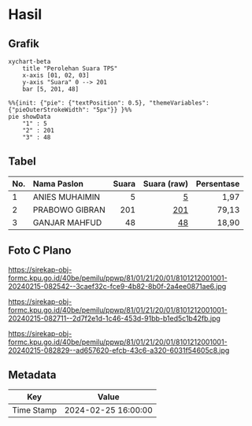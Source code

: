 # Hasil

## Grafik

```mermaid
xychart-beta
    title "Perolehan Suara TPS"
    x-axis [01, 02, 03]
    y-axis "Suara" 0 --> 201
    bar [5, 201, 48]
```

```mermaid
%%{init: {"pie": {"textPosition": 0.5}, "themeVariables": {"pieOuterStrokeWidth": "5px"}} }%%
pie showData
    "1" : 5
    "2" : 201
    "3" : 48
```

## Tabel

| No. | Nama Paslon    | Suara | Suara (raw) | Persentase |
|:--- |:-------------- | -----:| -----------:| ----------:|
| 1   | ANIES MUHAIMIN | 5     | [5][p-1]    | 1,97       |
| 2   | PRABOWO GIBRAN | 201   | [201][p-2]  | 79,13      |
| 3   | GANJAR MAHFUD  | 48    | [48][p-3]   | 18,90      |


[p-1]: https://github.com/gigit-pemilu/pemilu-2024-81-maluku/blob/main/pilpres/hitung-suara/sub/81-maluku/sub/01-maluku-tengah/sub/21-teluk-elpaputih/sub/2001-waraka/sub/001-tps/sub/paslon-1.txt
[p-2]: https://github.com/gigit-pemilu/pemilu-2024-81-maluku/blob/main/pilpres/hitung-suara/sub/81-maluku/sub/01-maluku-tengah/sub/21-teluk-elpaputih/sub/2001-waraka/sub/001-tps/sub/paslon-2.txt
[p-3]: https://github.com/gigit-pemilu/pemilu-2024-81-maluku/blob/main/pilpres/hitung-suara/sub/81-maluku/sub/01-maluku-tengah/sub/21-teluk-elpaputih/sub/2001-waraka/sub/001-tps/sub/paslon-3.txt

## Foto C Plano

https://sirekap-obj-formc.kpu.go.id/40be/pemilu/ppwp/81/01/21/20/01/8101212001001-20240215-082542--3caef32c-fce9-4b82-8b0f-2a4ee0871ae6.jpg

https://sirekap-obj-formc.kpu.go.id/40be/pemilu/ppwp/81/01/21/20/01/8101212001001-20240215-082711--2d7f2e1d-1c46-453d-91bb-b1ed5c1b42fb.jpg

https://sirekap-obj-formc.kpu.go.id/40be/pemilu/ppwp/81/01/21/20/01/8101212001001-20240215-082829--ad657620-efcb-43c6-a320-6031f54605c8.jpg


## Metadata

| Key        | Value               |
| ---------- | ------------------- |
| Time Stamp | 2024-02-25 16:00:00 |



